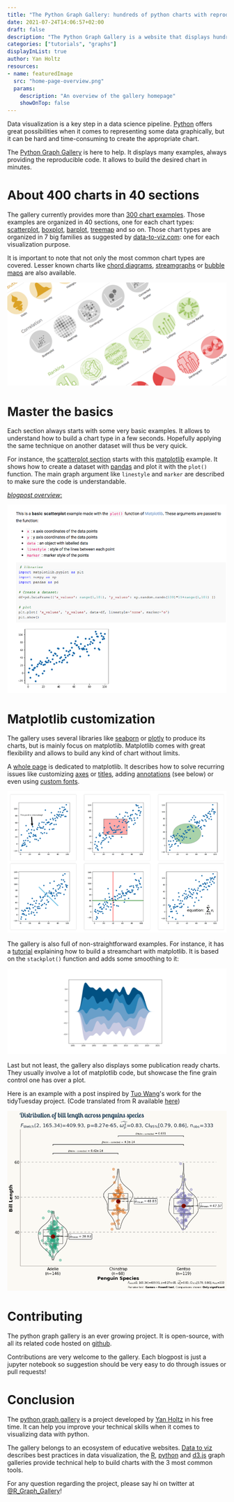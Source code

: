 ```yaml
---
title: "The Python Graph Gallery: hundreds of python charts with reproducible code."
date: 2021-07-24T14:06:57+02:00
draft: false
description: "The Python Graph Gallery is a website that displays hundreds of chart examples made with python. It goes from very basic to highly customized examples and is based on common viz libraries like matplotlib, seaborn or plotly."
categories: ["tutorials", "graphs"]
displayInList: true
author: Yan Holtz
resources:
- name: featuredImage
  src: "home-page-overview.png"
  params:
    description: "An overview of the gallery homepage"
    showOnTop: false
---
```


Data visualization is a key step in a data science pipeline. [Python](https://www.python.org) offers great possibilities when it comes to representing some data graphically, but it can be hard and time-consuming to create the appropriate chart.

The [Python Graph Gallery](https://www.python-graph-gallery.com) is here to help. It displays many examples, always providing the reproducible code. It allows to build the desired chart in minutes.

# About 400 charts in 40 sections

The gallery currently provides more than [300 chart examples](https://www.python-graph-gallery.com/all-charts/). Those examples are organized in 40 sections, one for each chart types: [scatterplot](), [boxplot](https://www.python-graph-gallery.com/boxplot/), [barplot](https://www.python-graph-gallery.com/barplot/), [treemap](https://www.python-graph-gallery.com/treemap/) and so on. Those chart types are organized in 7 big families as suggested by [data-to-viz.com](https://www.data-to-viz.com): one for each visualization purpose.

It is important to note that not only the most common chart types are covered. Lesser known charts like [chord diagrams](https://www.python-graph-gallery.com/chord-diagram/), [streamgraphs](https://www.python-graph-gallery.com/streamchart/) or [bubble maps](https://www.python-graph-gallery.com/bubble-map/) are also available.

![overview of the python graph gallery sections](sections-overview.png)

# Master the basics

Each section always starts with some very basic examples. It allows to understand how to build a chart type in a few seconds. Hopefully applying the same technique on another dataset will thus be very quick.

For instance, the [scatterplot section](https://www.python-graph-gallery.com/scatter-plot/) starts with this [matplotlib](https://matplotlib.org/) example. It shows how to create a dataset with [pandas](https://pandas.pydata.org/) and plot it with the `plot()` function. The main graph argument like `linestyle` and `marker` are described to make sure the code is understandable.

[_blogpost overview_:](https://www.python-graph-gallery.com/130-basic-matplotlib-scatterplot)

![a basic scatterplot example](scatterplot-example.png)

# Matplotlib customization

The gallery uses several libraries like [seaborn](https://www.python-graph-gallery.com/seaborn/) or [plotly](https://www.python-graph-gallery.com/plotly/) to produce its charts, but is mainly focus on matplotlib. Matplotlib comes with great flexibility and allows to build any kind of chart without limits.

A [whole page](https://www.python-graph-gallery.com/matplotlib/) is dedicated to matplotlib. It describes how to solve recurring issues like customizing [axes](https://www.python-graph-gallery.com/191-custom-axis-on-matplotlib-chart) or [titles](https://www.python-graph-gallery.com/190-custom-matplotlib-title), adding [annotations](https://www.python-graph-gallery.com/193-annotate-matplotlib-chart) (see below) or even using [custom fonts](https://www.python-graph-gallery.com/custom-fonts-in-matplotlib).

![annotation examples](annotations.png)

The gallery is also full of non-straightforward examples. For instance, it has a [tutorial](https://www.python-graph-gallery.com/streamchart-basic-matplotlib) explaining how to build a streamchart with matplotlib. It is based on the `stackplot()` function and adds some smoothing to it:

![stream chart with python and matplotlib](streamchart.png)

Last but not least, the gallery also displays some publication ready charts. They usually involve a lot of matplotlib code, but showcase the fine grain control one has over a plot.

Here is an example with a post inspired by [Tuo Wang](https://www.r-graph-gallery.com/web-violinplot-with-ggstatsplot.html)'s work for the tidyTuesday project. (Code translated from R available [here](https://www.python-graph-gallery.com/web-ggbetweenstats-with-matplotlib))

![python violin and boxplot example](boxplot.png)


# Contributing

The python graph gallery is an ever growing project. It is open-source, with all its related code hosted on [github](https://github.com/holtzy/The-Python-Graph-Gallery).

Contributions are very welcome to the gallery. Each blogpost is just a jupyter notebook so suggestion should be very easy to do through issues or pull requests!

# Conclusion

The [python graph gallery](https://www.python-graph-gallery.com) is a project developed by [Yan Holtz](https://www.yan-holtz.com) in his free time. It can help you improve your technical skills when it comes to visualizing data with python.

The gallery belongs to an ecosystem of educative websites. [Data to viz](https://www.data-to-viz.com) describes best practices in data visualization, the [R](https://www.r-graph-gallery.com), [python](https://www.python-graph-gallery.com) and [d3.js](https://www.d3-graph-gallery.com) graph galleries provide technical help to build charts with the 3 most common tools.

For any question regarding the project, please say hi on twitter at [@R_Graph_Gallery](https://twitter.com/R_Graph_Gallery)!
